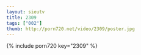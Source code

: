 ```yaml
--- 
layout: sieutv
title: 2309
tags: ["002"]
thumb: http://porn720.net/video/2309/poster.jpg
---
```

{% include porn720 key="2309" %} 
